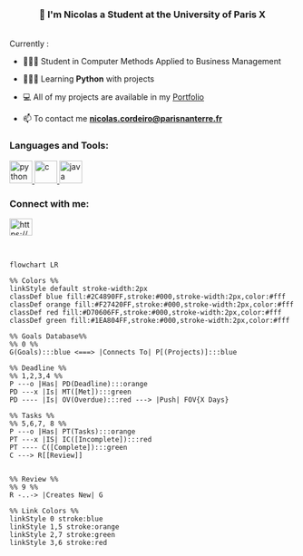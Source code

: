 <h3 align="center">👋 I'm Nicolas a Student at the University of Paris X </h3>
<br>
Currently :
<br>

- 🧑🏻‍🎓 Student in Computer Methods Applied to Business Management

- 👨🏻‍💻 Learning **Python** with projects

- 💻 All of my projects are available in my [Portfolio](https://nicolas-cordeiro.webflow.io/)

- 📫 To contact me **nicolas.cordeiro@parisnanterre.fr**

<h3 align="left">Languages and Tools:</h3>
<p align="left"> <a href="https://www.python.org" target="_blank" rel="noreferrer"> <img src="https://cdn.jsdelivr.net/gh/devicons/devicon/icons/python/python-original.svg" alt="python" width="40" height="40"/> <a href="https://www.cprogramming.com/" target="_blank" rel="noreferrer"> <img src="https://cdn.jsdelivr.net/gh/devicons/devicon/icons/c/c-original.svg" alt="c" width="40" height="40"/> </a> <a href="https://www.java.com" target="_blank" rel="noreferrer"> <img src="https://cdn.jsdelivr.net/gh/devicons/devicon/icons/java/java-original.svg" alt="java" width="40" height="40"/></a> </p>

<h3 align="left">Connect with me:</h3>
<p align="left">
<a href="https://www.linkedin.com/in/cordeiro-nicolas/" target="blank"><img align="center" src="https://raw.githubusercontent.com/rahuldkjain/github-profile-readme-generator/master/src/images/icons/Social/linked-in-alt.svg" alt="https://www.linkedin.com/in/cordeiro-nicolas/" height="30" width="40" /></a>
</p>
<br>

```mermaid
flowchart LR

%% Colors %%
linkStyle default stroke-width:2px
classDef blue fill:#2C4890FF,stroke:#000,stroke-width:2px,color:#fff
classDef orange fill:#F27420FF,stroke:#000,stroke-width:2px,color:#fff
classDef red fill:#D70606FF,stroke:#000,stroke-width:2px,color:#fff
classDef green fill:#1EA804FF,stroke:#000,stroke-width:2px,color:#fff

%% Goals Database%%
%% 0 %%
G(Goals):::blue <===> |Connects To| P[(Projects)]:::blue

%% Deadline %%
%% 1,2,3,4 %%
P ---o |Has| PD(Deadline):::orange
PD ---x |Is| MT([Met]):::green
PD ---- |Is| OV(Overdue):::red ---> |Push| FOV{X Days}

%% Tasks %%
%% 5,6,7, 8 %%
P ---o |Has| PT(Tasks):::orange
PT ---x |IS| IC([Incomplete]):::red
PT ---- C([Complete]):::green
C ---> R[[Review]]


%% Review %%
%% 9 %%
R -..-> |Creates New| G

%% Link Colors %%
linkStyle 0 stroke:blue
linkStyle 1,5 stroke:orange
linkStyle 2,7 stroke:green
linkStyle 3,6 stroke:red

```

